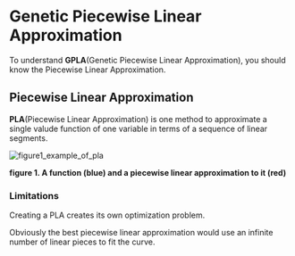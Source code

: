 # Genetic Piecewise Linear Approximation

To understand **GPLA**(Genetic Piecewise Linear Approximation), you should know the Piecewise Linear Approximation.

## Piecewise Linear Approximation

**PLA**(Piecewise Linear Approximation) is one method to approximate a single valude function of one variable in terms of a sequence of linear segments.

![figure1_example_of_pla](https://user-images.githubusercontent.com/35001605/60398737-c1c7b080-9b96-11e9-9f17-d90016a6ab61.png)

**figure 1. A function (blue) and a piecewise linear approximation to it (red)**

### Limitations

Creating a PLA creates its own optimization problem. 

Obviously the best piecewise linear approximation would use an infinite number of linear pieces to fit the curve.


